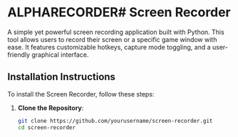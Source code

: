 # ALPHARECORDER# Screen Recorder

A simple yet powerful screen recording application built with Python. This tool allows users to record their screen or a specific game window with ease. It features customizable hotkeys, capture mode toggling, and a user-friendly graphical interface.

## Installation Instructions

To install the Screen Recorder, follow these steps:

1. **Clone the Repository**:
   ```bash
   git clone https://github.com/yourusername/screen-recorder.git
   cd screen-recorder
